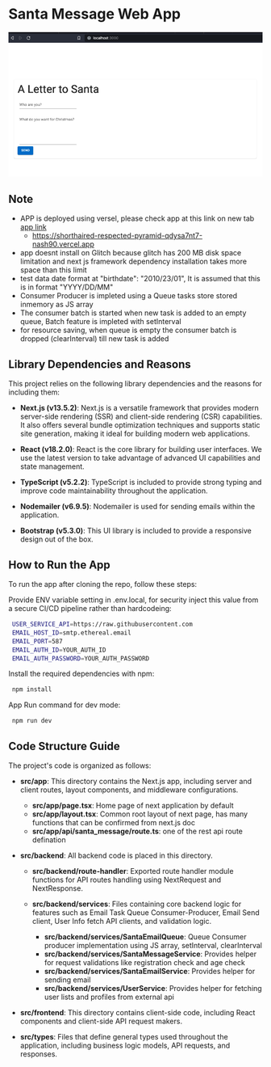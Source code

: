 # Santa Message Web App

![Web App Screenshot](/public/Home.png)

## Note

- APP is deployed using versel, please check app at this link on new tab [app link](https://shorthaired-respected-pyramid-qdysa7nt7-nash90.vercel.app)
  - https://shorthaired-respected-pyramid-qdysa7nt7-nash90.vercel.app
- app doesnt install on Glitch because glitch has 200 MB disk space limitation and next js framework dependency installation takes more space than this limit
- test data date format at "birthdate": "2010/23/01", It is assumed that this is in format "YYYY/DD/MM"
- Consumer Producer is impleted using a Queue tasks store stored inmemory as JS array
- The consumer batch is started when new task is added to an empty queue, Batch feature is impleted with setInterval
- for resource saving, when queue is empty the consumer batch is dropped (clearInterval) till new task is added


## Library Dependencies and Reasons

This project relies on the following library dependencies and the reasons for including them:

- **Next.js (v13.5.2)**: Next.js is a versatile framework that provides modern server-side rendering (SSR) and client-side rendering (CSR) capabilities. It also offers several bundle optimization techniques and supports static site generation, making it ideal for building modern web applications.

- **React (v18.2.0)**: React is the core library for building user interfaces. We use the latest version to take advantage of advanced UI capabilities and state management.

- **TypeScript (v5.2.2)**: TypeScript is included to provide strong typing and improve code maintainability throughout the application.

- **Nodemailer (v6.9.5)**: Nodemailer is used for sending emails within the application.

- **Bootstrap (v5.3.0)**: This UI library is included to provide a responsive design out of the box.


## How to Run the App

To run the app after cloning the repo, follow these steps:

Provide ENV variable setting in .env.local, for security inject this value from a secure CI/CD pipeline rather than hardcodeing:
   ```bash
    USER_SERVICE_API=https://raw.githubusercontent.com
    EMAIL_HOST_ID=smtp.ethereal.email
    EMAIL_PORT=587
    EMAIL_AUTH_ID=YOUR_AUTH_ID
    EMAIL_AUTH_PASSWORD=YOUR_AUTH_PASSWORD
  ```
Install the required dependencies with npm:
   ```bash
    npm install
  ```
App Run command for dev mode:
   ```bash
    npm run dev
  ```

## Code Structure Guide

The project's code is organized as follows:

- **src/app**: This directory contains the Next.js app, including server and client routes, layout components, and middleware configurations.
  - **src/app/page.tsx**: Home page of next application by default
  - **src/app/layout.tsx**: Common root layout of next page, has many functions that can be confirmed from next.js doc
  - **src/app/api/santa_message/route.ts**: one of the rest api route defination

- **src/backend**: All backend code is placed in this directory.

  - **src/backend/route-handler**: Exported route handler module functions for API routes handling using NextRequest and NextResponse.

  - **src/backend/services**: Files containing core backend logic for features such as Email Task Queue Consumer-Producer, Email Send client, User Info fetch API clients, and validation logic.
    - **src/backend/services/SantaEmailQueue**: Queue Consumer producer implementation using JS array, setInterval, clearInterval
    - **src/backend/services/SantaMessageService**: Provides helper for request validations like registration check and age check
    - **src/backend/services/SantaEmailService**: Provides helper for sending email
    - **src/backend/services/UserService**: Provides helper for fetching user lists and profiles from external api

- **src/frontend**: This directory contains client-side code, including React components and client-side API request makers.

- **src/types**: Files that define general types used throughout the application, including business logic models, API requests, and responses.

